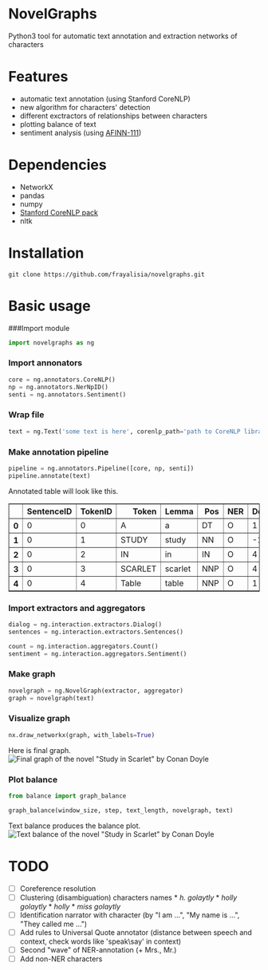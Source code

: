 # NovelGraphs
Python3 tool for automatic text annotation and extraction networks of characters

# Features
* automatic text annotation (using Stanford CoreNLP)
* new algorithm for characters' detection
* different exctractors of relationships between characters
* plotting balance of text
* sentiment analysis (using [AFINN-111](https://github.com/wooorm/afinn-111))

# Dependencies
- NetworkX
- pandas
- numpy
- [Stanford CoreNLP pack](http://stanfordnlp.github.io/CoreNLP/index.html)
- nltk

# Installation
```git clone https://github.com/frayalisia/novelgraphs.git```

# Basic usage
###Import module
```python
import novelgraphs as ng
```
### Import annonators
```python
core = ng.annotators.CoreNLP()
np = ng.annotators.NerNpID()
senti = ng.annotators.Sentiment()
```

### Wrap file
```python
text = ng.Text('some text is here', corenlp_path='path to CoreNLP library')
```

### Make annotation pipeline
```python
pipeline = ng.annotators.Pipeline([core, np, senti])
pipeline.annotate(text)
```
Annotated table will look like this. 
<table border="1" class="dataframe">  <thead>    <tr style="text-align: right;">     <th></th>      <th>SentenceID</th>      <th>TokenID</th>      <th>Token</th>      <th>Lemma</th>      <th>Pos</th>      <th>NER</th>      <th>DepParse</th>      <th>DepRel</th>      <th>NerNpID</th>      <th>Sentiment</th>      <th>QuotationID</th>      <th>DialogID</th>      <th>CharacterID</th>    </tr>  </thead>  <tbody>   <tr>      <th>0</th>      <td>0</td>      <td>0</td>      <td>A</td>     <td>a</td>     <td>DT</td>     <td>O</td>      <td>1</td>      <td>det</td>      <td>None</td>      <td>NaN</td>      <td>None</td>      <td>None</td>      <td>None</td>    </tr>    <tr>      <th>1</th>      <td>0</td>      <td>1</td>      <td>STUDY</td>      <td>study</td>      <td>NN</td>      <td>O</td>      <td>-1</td>      <td>ROOT</td>      <td>None</td>      <td>NaN</td>      <td>None</td>      <td>None</td>      <td>None</td>    </tr>    <tr>      <th>2</th>      <td>0</td>      <td>2</td>      <td>IN</td>      <td>in</td>      <td>IN</td>      <td>O</td>      <td>4</td>      <td>case</td>      <td>None</td>      <td>NaN</td>      <td>None</td>      <td>None</td>      <td>None</td>    </tr>    <tr>      <th>3</th>      <td>0</td>      <td>3</td>      <td>SCARLET</td>      <td>scarlet</td>      <td>NNP</td>      <td>O</td>      <td>4</td>      <td>compound</td>      <td>None</td>      <td>NaN</td>      <td>None</td>      <td>None</td>      <td>None</td>    </tr>    <tr>      <th>4</th>      <td>0</td>      <td>4</td>      <td>Table</td>      <td>table</td>      <td>NNP</td>      <td>O</td>      <td>1</td>      <td>nmod:in</td>      <td>None</td>      <td>NaN</td>      <td>None</td>      <td>None</td>      <td>None</td>    </tr>  </tbody></table>

### Import extractors and aggregators
```python
dialog = ng.interaction.extractors.Dialog()
sentences = ng.interaction.extractors.Sentences()

count = ng.interaction.aggregators.Count()
sentiment = ng.interaction.aggregators.Sentiment()
```

### Make graph
```python
novelgraph = ng.NovelGraph(extractor, aggregator)
graph = novelgraph(text)
```

### Visualize graph
```python
nx.draw_networkx(graph, with_labels=True)
```
Here is final graph.
![Final graph of the novel "Study in Scarlet" by Conan Doyle](https://cloud.githubusercontent.com/assets/17455391/15270270/88a9fbe6-1a2a-11e6-9db4-5b1d719f46e8.png)

### Plot balance
```python
from balance import graph_balance

graph_balance(window_size, step, text_length, novelgraph, text)
```
Text balance produces the balance plot.
![Text balance of the novel "Study in Scarlet" by Conan Doyle](https://cloud.githubusercontent.com/assets/17455391/15270275/b2157dd4-1a2a-11e6-8e45-bfe6238ecdec.png)

# TODO
- [ ] Coreference resolution
- [ ] Clustering (disambiguation) characters names
      * _h. golaytly_
      * _holly golaytly_
      * _holly_
      * _miss golaytly_
- [ ] Identification narrator with character (by "I am ...", "My name is ...", "They called me ...")
- [ ] Add rules to Universal Quote annotator (distance between speech and context, check words like 'speak\say' in context)
- [ ] Second "wave" of NER-annotation (+ Mrs., Mr.)
- [ ] Add non-NER characters
